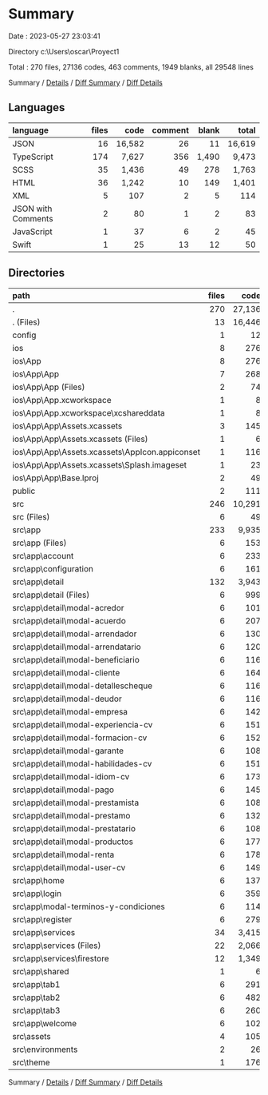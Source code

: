 # Summary

Date : 2023-05-27 23:03:41

Directory c:\\Users\\oscar\\Proyect1

Total : 270 files,  27136 codes, 463 comments, 1949 blanks, all 29548 lines

Summary / [Details](details.md) / [Diff Summary](diff.md) / [Diff Details](diff-details.md)

## Languages
| language | files | code | comment | blank | total |
| :--- | ---: | ---: | ---: | ---: | ---: |
| JSON | 16 | 16,582 | 26 | 11 | 16,619 |
| TypeScript | 174 | 7,627 | 356 | 1,490 | 9,473 |
| SCSS | 35 | 1,436 | 49 | 278 | 1,763 |
| HTML | 36 | 1,242 | 10 | 149 | 1,401 |
| XML | 5 | 107 | 2 | 5 | 114 |
| JSON with Comments | 2 | 80 | 1 | 2 | 83 |
| JavaScript | 1 | 37 | 6 | 2 | 45 |
| Swift | 1 | 25 | 13 | 12 | 50 |

## Directories
| path | files | code | comment | blank | total |
| :--- | ---: | ---: | ---: | ---: | ---: |
| . | 270 | 27,136 | 463 | 1,949 | 29,548 |
| . (Files) | 13 | 16,446 | 33 | 13 | 16,492 |
| config | 1 | 12 | 0 | 1 | 13 |
| ios | 8 | 276 | 15 | 16 | 307 |
| ios\\App | 8 | 276 | 15 | 16 | 307 |
| ios\\App\\App | 7 | 268 | 15 | 15 | 298 |
| ios\\App\\App (Files) | 2 | 74 | 13 | 13 | 100 |
| ios\\App\\App.xcworkspace | 1 | 8 | 0 | 1 | 9 |
| ios\\App\\App.xcworkspace\\xcshareddata | 1 | 8 | 0 | 1 | 9 |
| ios\\App\\App\\Assets.xcassets | 3 | 145 | 0 | 0 | 145 |
| ios\\App\\App\\Assets.xcassets (Files) | 1 | 6 | 0 | 0 | 6 |
| ios\\App\\App\\Assets.xcassets\\AppIcon.appiconset | 1 | 116 | 0 | 0 | 116 |
| ios\\App\\App\\Assets.xcassets\\Splash.imageset | 1 | 23 | 0 | 0 | 23 |
| ios\\App\\App\\Base.lproj | 2 | 49 | 2 | 2 | 53 |
| public | 2 | 111 | 6 | 7 | 124 |
| src | 246 | 10,291 | 409 | 1,912 | 12,612 |
| src (Files) | 6 | 49 | 69 | 27 | 145 |
| src\\app | 233 | 9,935 | 279 | 1,835 | 12,049 |
| src\\app (Files) | 6 | 153 | 3 | 27 | 183 |
| src\\app\\account | 6 | 233 | 4 | 48 | 285 |
| src\\app\\configuration | 6 | 161 | 0 | 39 | 200 |
| src\\app\\detail | 132 | 3,943 | 68 | 875 | 4,886 |
| src\\app\\detail (Files) | 6 | 999 | 10 | 179 | 1,188 |
| src\\app\\detail\\modal-acredor | 6 | 101 | 2 | 29 | 132 |
| src\\app\\detail\\modal-acuerdo | 6 | 207 | 4 | 48 | 259 |
| src\\app\\detail\\modal-arrendador | 6 | 130 | 8 | 35 | 173 |
| src\\app\\detail\\modal-arrendatario | 6 | 120 | 3 | 31 | 154 |
| src\\app\\detail\\modal-beneficiario | 6 | 116 | 2 | 29 | 147 |
| src\\app\\detail\\modal-cliente | 6 | 164 | 8 | 33 | 205 |
| src\\app\\detail\\modal-detallescheque | 6 | 116 | 2 | 29 | 147 |
| src\\app\\detail\\modal-deudor | 6 | 116 | 2 | 29 | 147 |
| src\\app\\detail\\modal-empresa | 6 | 142 | 8 | 40 | 190 |
| src\\app\\detail\\modal-experiencia-cv | 6 | 151 | 1 | 34 | 186 |
| src\\app\\detail\\modal-formacion-cv | 6 | 152 | 3 | 35 | 190 |
| src\\app\\detail\\modal-garante | 6 | 108 | 2 | 31 | 141 |
| src\\app\\detail\\modal-habilidades-cv | 6 | 151 | 1 | 34 | 186 |
| src\\app\\detail\\modal-idiom-cv | 6 | 173 | 0 | 35 | 208 |
| src\\app\\detail\\modal-pago | 6 | 145 | 0 | 30 | 175 |
| src\\app\\detail\\modal-prestamista | 6 | 108 | 2 | 29 | 139 |
| src\\app\\detail\\modal-prestamo | 6 | 132 | 2 | 33 | 167 |
| src\\app\\detail\\modal-prestatario | 6 | 108 | 2 | 30 | 140 |
| src\\app\\detail\\modal-productos | 6 | 177 | 2 | 37 | 216 |
| src\\app\\detail\\modal-renta | 6 | 178 | 1 | 34 | 213 |
| src\\app\\detail\\modal-user-cv | 6 | 149 | 3 | 31 | 183 |
| src\\app\\home | 6 | 137 | 3 | 29 | 169 |
| src\\app\\login | 6 | 359 | 4 | 70 | 433 |
| src\\app\\modal-terminos-y-condiciones | 6 | 114 | 0 | 30 | 144 |
| src\\app\\register | 6 | 279 | 5 | 54 | 338 |
| src\\app\\services | 34 | 3,415 | 175 | 431 | 4,021 |
| src\\app\\services (Files) | 22 | 2,066 | 111 | 305 | 2,482 |
| src\\app\\services\\firestore | 12 | 1,349 | 64 | 126 | 1,539 |
| src\\app\\shared | 1 | 6 | 0 | 1 | 7 |
| src\\app\\tab1 | 6 | 291 | 10 | 63 | 364 |
| src\\app\\tab2 | 6 | 482 | 5 | 87 | 574 |
| src\\app\\tab3 | 6 | 260 | 2 | 54 | 316 |
| src\\app\\welcome | 6 | 102 | 0 | 27 | 129 |
| src\\assets | 4 | 105 | 0 | 5 | 110 |
| src\\environments | 2 | 26 | 37 | 6 | 69 |
| src\\theme | 1 | 176 | 24 | 39 | 239 |

Summary / [Details](details.md) / [Diff Summary](diff.md) / [Diff Details](diff-details.md)